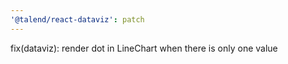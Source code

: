 ```yaml
---
'@talend/react-dataviz': patch
---
```


fix(dataviz): render dot in LineChart when there is only one value
